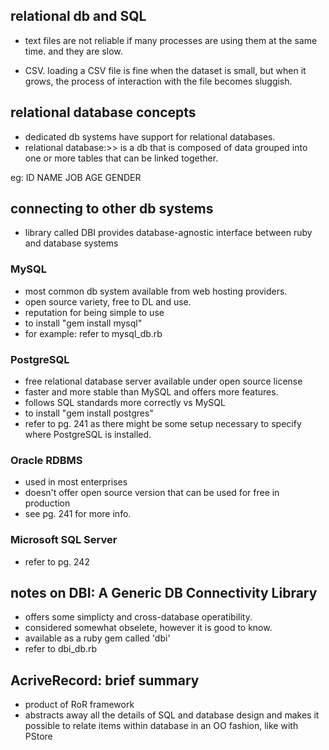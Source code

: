## relational db and SQL

- text files are not reliable if many processes are using them at the same time. and they are slow. 

- CSV. loading a CSV file is fine when the dataset is small, but when it grows, the process of interaction with the file becomes sluggish. 



## relational database concepts

- dedicated db systems have support for relational databases. 
- relational database:>> is a db that is composed of data grouped into one or more tables that can be linked together. 

eg: 
ID		NAME 		JOB 	AGE 	GENDER 


## connecting to other db systems

- library called DBI provides database-agnostic interface between ruby and database systems


### MySQL

- most common db system available from web hosting providers. 
- open source variety, free to DL and use. 
- reputation for being simple to use
- to install "gem install mysql"
- for example: refer to mysql_db.rb 


### PostgreSQL

- free relational database server available under open source license
- faster and more stable than MySQL and offers more features. 
- follows SQL standards more correctly vs MySQL
- to install "gem install postgres"
- refer to pg. 241 as there might be some setup necessary to specify where PostgreSQL is installed. 


### Oracle RDBMS 

- used in most enterprises
- doesn't offer open source version that can be used for free in production
- see pg. 241 for more info. 

### Microsoft SQL Server

- refer to pg. 242

## notes on DBI: A Generic DB Connectivity Library

- offers some simplicty and cross-database operatibility. 
- considered somewhat obselete, however it is good to know. 
- available as a ruby gem called 'dbi'
- refer to dbi_db.rb


## AcriveRecord: brief summary 

- product of RoR framework
- abstracts away all the details of SQL and database design and makes it possible to relate items within database in an OO fashion, like with PStore 